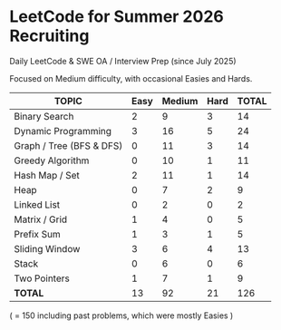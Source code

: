 # LeetCode for Summer 2026 Recruiting

Daily LeetCode & SWE OA / Interview Prep (since July 2025)

Focused on Medium difficulty, with occasional Easies and Hards.

| TOPIC | Easy | Medium | Hard | TOTAL |
| ------------- | ------------- | ------------- | ------------- | ------------- |
| Binary Search  | 2  | 9  | 3  | 14  |
| Dynamic Programming  | 3  | 16 | 5 | 24 |
| Graph / Tree (BFS & DFS) | 0  | 11  | 3  | 14  |
| Greedy Algorithm | 0  | 10  | 1  | 11  |
| Hash Map / Set | 2  | 11  | 1  | 14  |
| Heap | 0  | 7  | 2  | 9 |
| Linked List | 0  | 2  | 0  | 2 |
| Matrix / Grid | 1  | 4  | 0  | 5  |
| Prefix Sum | 1  | 3  | 1  | 5  |
| Sliding Window | 3  | 6  | 4  | 13  |
| Stack | 0  | 6  | 0  |  6 |
| Two Pointers | 1  | 7  | 1  | 9  |
| **TOTAL** | 13  | 92  | 21  | 126 |

( = 150 including past problems,
 which were mostly Easies )
